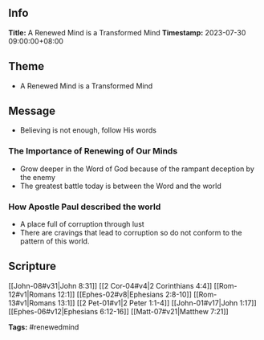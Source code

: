 ## Info
**Title:** A Renewed Mind is a Transformed Mind
**Timestamp:** 2023-07-30 09:00:00+08:00

## Theme
- A Renewed Mind is a Transformed Mind

## Message
- Believing is not enough, follow His words

### The Importance of Renewing of Our Minds
- Grow deeper in the Word of God because of the rampant deception by the enemy
- The greatest battle today is between the Word and the world

### How Apostle Paul described the world
- A place full of corruption through lust
- There are cravings that lead to corruption so do not conform to the pattern of this world.

## Scripture
[[John-08#v31|John 8:31]]
[[2 Cor-04#v4|2 Corinthians 4:4]]
[[Rom-12#v1|Romans 12:1]]
[[Ephes-02#v8|Ephesians 2:8-10]]
[[Rom-13#v1|Romans 13:1]]
[[2 Pet-01#v1|2 Peter 1:1-4]]
[[John-01#v17|John 1:17]]
[[Ephes-06#v12|Ephesians 6:12-16]]
[[Matt-07#v21|Matthew 7:21]]

**Tags:** #renewedmind
